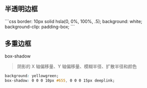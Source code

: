 

<h2 id="aSH9K">半透明边框</h2>
```css
border: 10px solid hsla(0, 0%, 100%, .5);
background: white;
background-clip: padding-box;
```











<h2 id="FiGMa">多重边框</h2>
box-shadow

> 阴影的 X 轴偏移量、Y 轴偏移量、模糊半径、扩散半径和颜色
>

```css
background: yellowgreen;
box-shadow: 0 0 0 10px #655, 0 0 0 15px deeplink;
```





